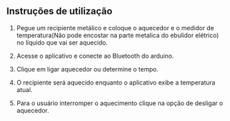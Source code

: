 
## Instruções de utilização

1) Pegue um recipiente metálico e coloque o aquecedor e o medidor de temperatura(Não pode encostar na parte metalica do ebulidor elétrico) no líquido que vai ser aquecido.
   
2) Acesse o aplicativo e conecte ao Bluetooth do arduino.
   
3) Clique em ligar aquecedor ou determine o tempo.
   
4) O recipiente será aquecido enquanto o aplicativo exibe a temperatura atual.
   
5) Para o usuário interromper o aquecimento clique na opção de desligar o aquecedor.
